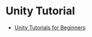 # Unity Tutorial

* [Unity Tutorials for Beginners](https://learn.unity.com/course/unity-tutorials-for-beginners-jp?uv=2019.4)
